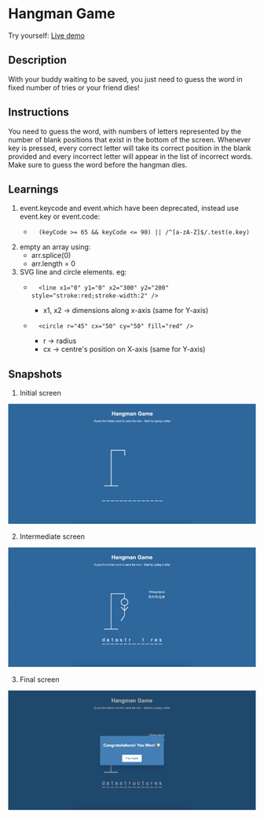 # Hangman Game

Try yourself: [Live demo](https://voice2post.netlify.app/)


## Description
With your buddy waiting to be saved, you just need to guess the word in fixed number of tries or your friend dies!


## Instructions
You need to guess the word, with numbers of letters represented by the number of blank positions that exist in the bottom of the screen. Whenever key is pressed, every correct letter will take its correct position in the blank provided and every incorrect letter will appear in the list of incorrect words. Make sure to guess the word before the hangman dies.


## Learnings
1. event.keycode and event.which have been deprecated, instead use event.key or event.code:
    - ```
        (keyCode >= 65 && keyCode <= 90) || /^[a-zA-Z]$/.test(e.key)
        ```
2. empty an array using:
    - arr.splice(0)
    - arr.length = 0
3. SVG line and circle elements. eg:
    - ```
        <line x1="0" y1="0" x2="300" y2="200" style="stroke:red;stroke-width:2" />
        ```
        - x1, x2 -> dimensions along x-axis (same for Y-axis)
    - ```
        <circle r="45" cx="50" cy="50" fill="red" />
        ```
        - r -> radius
        - cx -> centre's position on X-axis (same for Y-axis)


## Snapshots

1. Initial screen

![Instructions screen](./assets/initial-screen.png)


2. Intermediate screen

![Intermediate screen](./assets/intermediate-screen.png)


3. Final screen

![Final screen](./assets/final-screen.png)



